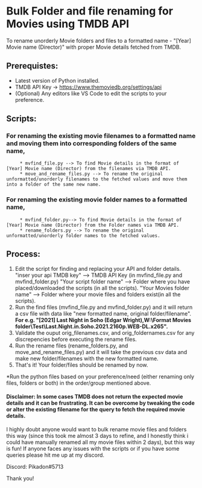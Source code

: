 # Bulk Folder and file renaming for Movies using TMDB API
To rename unorderly Movie folders and files to a formatted name - "[Year] Movie name (Director)" with proper Movie details fetched from TMDB.

## Prerequistes:
* Latest version of Python installed.
* TMDB API Key -> https://www.themoviedb.org/settings/api
* (Optional) Any editors like VS Code to edit the scripts to your preference.

## Scripts:
### For renaming the existing movie filenames to a formatted name and moving them into corresponding folders of the same name,
         * mvfind_file.py --> To find Movie details in the format of [Year] Movie name (Director) from the filenames via TMDB API.
         * move_and_rename_files.py --> To rename the original unformatted/unorderly filenames to the fetched values and move them into a folder of the same new name. 

### For renaming the existing movie folder names to a formatted name,
         * mvfind_folder.py--> To find Movie details in the format of [Year] Movie name (Director) from the Folder names via TMDB API.
         * rename_folders.py --> To rename the original unformatted/unorderly folder names to the fetched values.

## Process:
1. Edit the script for finding and replacing your API and folder details.
        "inser your api TMDB key" --> TMDB API Key (in mvfind_file.py and mvfind_folder.py)
        "Your script folder name" --> Folder where you have placed/downloaded the scripts (in all the scripts).
        "Your Movies folder name" --> Folder where your movie files and folders exist(in all the scripts).
2. Run the find files (mvfind_file.py and mvfind_folder.py) and it will return a csv file with data like "new formatted name, original folder/filename". 
         **For e.g. "[2021] Last Night in Soho (Edgar Wright),W:\Format Movies folder\Test\Last.Night.in.Soho.2021.2160p.WEB-DL.x265".**
3. Validate the ouput orig_filenames.csv, and orig_foldernames.csv for any discrepencies before executing the rename files.         
4. Run the rename files (rename_folders.py, and move_and_rename_files.py) and it will take the previous csv data and make new folder/filenames with the new                formatted name.
5. That's it! Your folder/files should be renamed by now.
         
 *Run the python files based on your preference/need (either renaming only files, folders or both) in the order/group mentioned above.


#### Disclaimer: In some cases TMDB does not return the expected movie details and it can be frustrating. It can be overcome by tweaking the code or alter the existing filename for the query to fetch the required movie details.
              
I highly doubt anyone would want to bulk rename movie files and folders this way (since this took me almost 3 days to refine, and I honestly think i could have manually renamed all my movie files within 2 days), but this way is fun! If anyone faces any issues with the scripts or if you have some queries please hit me up at my discord.

Discord: Pikadon#5713

Thank you!
